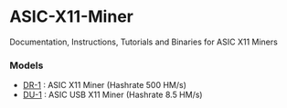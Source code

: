 # ASIC-X11-Miner
Documentation, Instructions, Tutorials and Binaries for ASIC X11 Miners

### Models

- [DR-1](DR-1/README.md) : ASIC X11 Miner (Hashrate 500 HM/s)
- [DU-1](DU-1/README.md) : ASIC USB X11 Miner (Hashrate 8.5 HM/s)